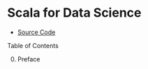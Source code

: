 # Scala for Data Science

- [Source Code](www.github.com/pbugnion/s4ds )

Table of Contents

0. Preface

